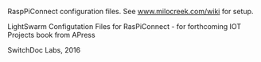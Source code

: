 RaspPiConnect configuration files.   See www.milocreek.com/wiki for setup.

LightSwarm Configutation Files for RasPiConnect - for forthcoming IOT Projects book from APress

SwitchDoc Labs, 2016


